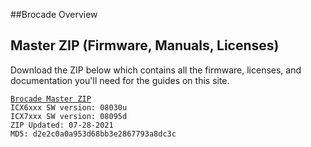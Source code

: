 ##Brocade Overview

## Master ZIP (Firmware, Manuals, Licenses)
Download the ZIP below which contains all the firmware, licenses, and documentation you'll need for the guides on this site.

[```Brocade Master ZIP```](store/brocade-07-28-2021.zip)  
```ICX6xxx SW version: 08030u```  
```ICX7xxx SW version: 08095d```  
```ZIP Updated: 07-28-2021```  
```MD5: d2e2c0a0a953d68bb3e2867793a8dc3c```  